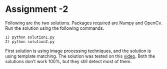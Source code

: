 # Assignment -2


Following are the two solutions. Packages required are Numpy and OpenCv. Run the solution using the following commands.
```shell
1) python solution1.py
2) python solution2.py
```

First solution is using image processing techniques, and the solution is using template matching.
The solution was tested on this [video](https://drive.google.com/drive/folders/13DDJDv3dqWqJplUSyqZYQu_vjnNx_VTo). Both the solutions don't work 100%, but they still detect most of them.
